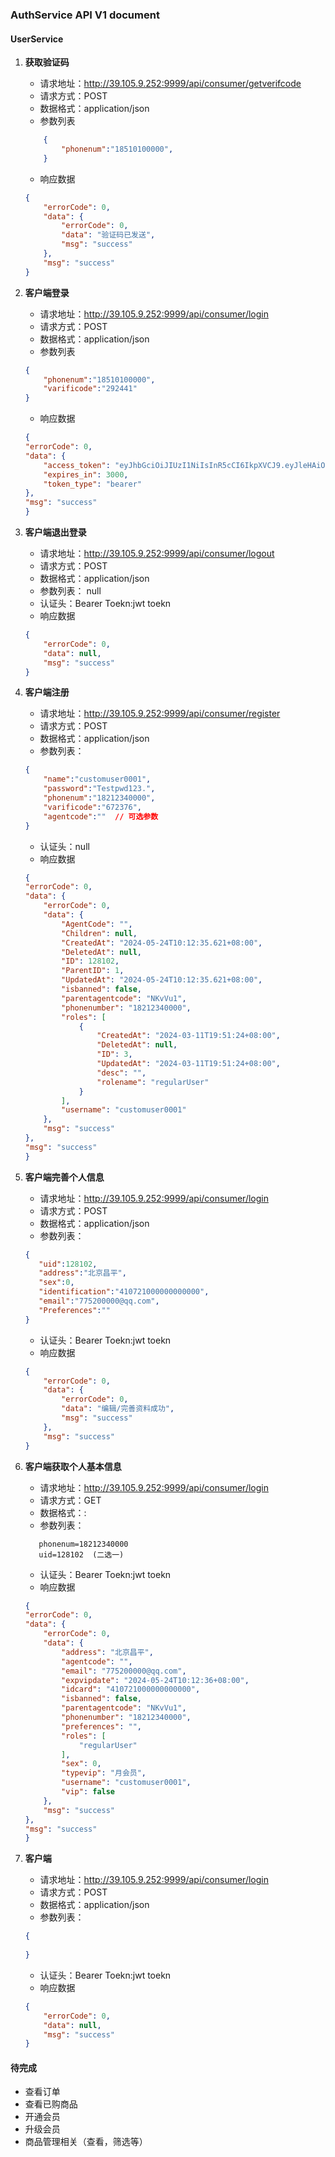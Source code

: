 ### **AuthService API V1 document**

#### **UserService** 
1. **获取验证码**
    - 请求地址：http://39.105.9.252:9999/api/consumer/getverifcode
    - 请求方式：POST
    - 数据格式：application/json
    - 参数列表
    ```json
        {
            "phonenum":"18510100000",
        }
    ```
    - 响应数据
    ```json
    {
        "errorCode": 0,
        "data": {
            "errorCode": 0,
            "data": "验证码已发送",
            "msg": "success"
        },
        "msg": "success"
    }
    ```
2. **客户端登录**
    - 请求地址：http://39.105.9.252:9999/api/consumer/login
    - 请求方式：POST
    - 数据格式：application/json
    - 参数列表
    ```json
    {
        "phonenum":"18510100000",
        "varificode":"292441"
    }
    ```

    - 响应数据
    ```json
    {
    "errorCode": 0,
    "data": {
        "access_token": "eyJhbGciOiJIUzI1NiIsInR5cCI6IkpXVCJ9.eyJleHAiOjE3MTY0NjMwNDUsImp0aSI6IjI4MTA0IiwiaXNzIjoiYXBwIiwicm9sZXMiOlsibW9udGhseVZpcCJdfQ.Dwip1zsYw23svLWGA0zfYuN2ZyRDgyaXi8uPYoJ_uQA",
        "expires_in": 3000,
        "token_type": "bearer"
    },
    "msg": "success"
    }
    ```
3. **客户端退出登录**
    - 请求地址：http://39.105.9.252:9999/api/consumer/logout
    - 请求方式：POST
    - 数据格式：application/json
    - 参数列表： null
    - 认证头：Bearer Toekn:jwt toekn
    - 响应数据
    ```json
    {
        "errorCode": 0,
        "data": null,
        "msg": "success"
    }
    ```
4. **客户端注册**
    - 请求地址：http://39.105.9.252:9999/api/consumer/register
    - 请求方式：POST
    - 数据格式：application/json
    - 参数列表：
    ```json
    {
        "name":"customuser0001",
        "password":"Testpwd123.",
        "phonenum":"18212340000",
        "varificode":"672376",
        "agentcode":""  // 可选参数
    }
    ```
    - 认证头：null
    - 响应数据
    ```json
    {
    "errorCode": 0,
    "data": {
        "errorCode": 0,
        "data": {
            "AgentCode": "",
            "Children": null,
            "CreatedAt": "2024-05-24T10:12:35.621+08:00",
            "DeletedAt": null,
            "ID": 128102,
            "ParentID": 1,
            "UpdatedAt": "2024-05-24T10:12:35.621+08:00",
            "isbanned": false,
            "parentagentcode": "NKvVu1",
            "phonenumber": "18212340000",
            "roles": [
                {
                    "CreatedAt": "2024-03-11T19:51:24+08:00",
                    "DeletedAt": null,
                    "ID": 3,
                    "UpdatedAt": "2024-03-11T19:51:24+08:00",
                    "desc": "",
                    "rolename": "regularUser"
                }
            ],
            "username": "customuser0001"
        },
        "msg": "success"
    },
    "msg": "success"
    }
    ```
5. **客户端完善个人信息**
    - 请求地址：http://39.105.9.252:9999/api/consumer/login
    - 请求方式：POST
    - 数据格式：application/json
    - 参数列表： 
     ```json
     {
        "uid":128102,
        "address":"北京昌平",
        "sex":0,
        "identification":"410721000000000000",
        "email":"775200000@qq.com",
        "Preferences":""
     }
     ```
    - 认证头：Bearer Toekn:jwt toekn
    - 响应数据
    ```json
    {
        "errorCode": 0,
        "data": {
            "errorCode": 0,
            "data": "编辑/完善资料成功",
            "msg": "success"
        },
        "msg": "success"
    }
    ```
5. **客户端获取个人基本信息**
    - 请求地址：http://39.105.9.252:9999/api/consumer/login
    - 请求方式：GET
    - 数据格式：:
    - 参数列表： 
     ```
        phonenum=18212340000
        uid=128102  (二选一)
     ```
    - 认证头：Bearer Toekn:jwt toekn
    - 响应数据
    ```json
    {
    "errorCode": 0,
    "data": {
        "errorCode": 0,
        "data": {
            "address": "北京昌平",
            "agentcode": "",
            "email": "775200000@qq.com",
            "expvipdate": "2024-05-24T10:12:36+08:00",
            "idcard": "410721000000000000",
            "isbanned": false,
            "parentagentcode": "NKvVu1",
            "phonenumber": "18212340000",
            "preferences": "",
            "roles": [
                "regularUser"
            ],
            "sex": 0,
            "typevip": "月会员",
            "username": "customuser0001",
            "vip": false
        },
        "msg": "success"
    },
    "msg": "success"
    }
    ```
6. **客户端**
    - 请求地址：http://39.105.9.252:9999/api/consumer/login
    - 请求方式：POST
    - 数据格式：application/json
    - 参数列表： 
     ```json
     {
        
     }
     ```
    - 认证头：Bearer Toekn:jwt toekn
    - 响应数据
    ```json
    {
        "errorCode": 0,
        "data": null,
        "msg": "success"
    }
    ```
#### 待完成
- 查看订单
- 查看已购商品
- 开通会员
- 升级会员
- 商品管理相关（查看，筛选等）